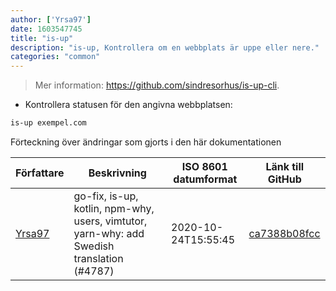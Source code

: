```yaml
---
author: ['Yrsa97']
date: 1603547745
title: "is-up"
description: "is-up, Kontrollera om en webbplats är uppe eller nere."
categories: "common"
---
```

> Mer information: <https://github.com/sindresorhus/is-up-cli>.

- Kontrollera statusen för den angivna webbplatsen:

```bash
is-up exempel.com
```
Förteckning över ändringar som gjorts i den här dokumentationen


Författare | Beskrivning | ISO 8601 datumformat | Länk till GitHub
------|-----|-----|-----
[Yrsa97](mailto:73066391+Yrsa97@users.noreply.github.com) | go-fix, is-up, kotlin, npm-why, users, vimtutor, yarn-why: add Swedish translation (#4787) | 2020-10-24T15:55:45 | [ca7388b08fcc](https://github.com/tldr-pages/tldr/commit/ca7388b08fcc12aedbc856beedd3d893a1fc07cd)


